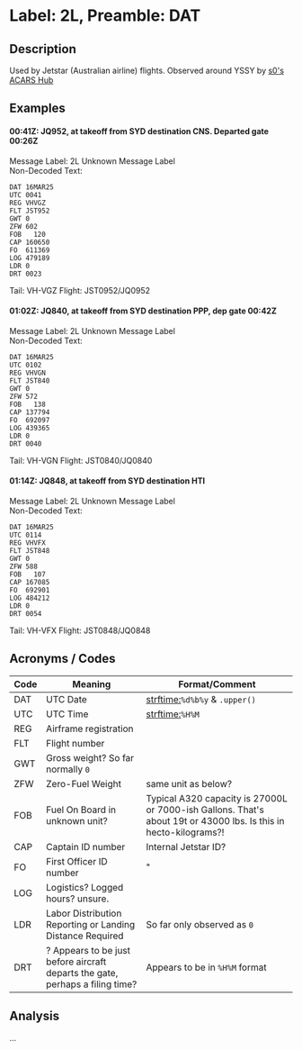 # Label: 2L, Preamble: DAT

## Description

Used by Jetstar (Australian airline) flights. Observed around YSSY by [s0's ACARS Hub](https://acars.s0.is/)

## Examples

#### 00:41Z: JQ952, at takeoff from SYD destination CNS. Departed gate 00:26Z

Message Label: 2L Unknown Message Label  
Non-Decoded Text:
```
DAT 16MAR25
UTC 0041
REG VHVGZ
FLT JST952
GWT 0
ZFW 602
FOB   120
CAP 160650
FO  611369
LOG 479189
LDR 0
DRT 0023
```
Tail: VH-VGZ Flight: JST0952/JQ0952 

#### 01:02Z: JQ840, at takeoff from SYD destination PPP, dep gate 00:42Z

Message Label: 2L Unknown Message Label  
Non-Decoded Text:
```
DAT 16MAR25
UTC 0102
REG VHVGN
FLT JST840
GWT 0
ZFW 572
FOB   138
CAP 137794
FO  692097
LOG 439365
LDR 0
DRT 0040
```
Tail: VH-VGN Flight: JST0840/JQ0840 

#### 01:14Z: JQ848, at takeoff from SYD destination HTI

Message Label: 2L Unknown Message Label  
Non-Decoded Text:
```
DAT 16MAR25
UTC 0114
REG VHVFX
FLT JST848
GWT 0
ZFW 588
FOB   107
CAP 167085
FO  692901
LOG 484212
LDR 0
DRT 0054
```
Tail: VH-VFX Flight: JST0848/JQ0848 


## Acronyms / Codes

| Code | Meaning | Format/Comment |
| - | - | - |
| DAT | UTC Date | [strftime:](https://strftime.org/)`%d%b%y` & `.upper()` |
| UTC | UTC Time | [strftime:](https://strftime.org/)`%H%M` |
| REG | Airframe registration |
| FLT | Flight number |
| GWT | Gross weight? So far normally `0` |
| ZFW | Zero-Fuel Weight | same unit as below? |
| FOB | Fuel On Board in unknown unit? | Typical A320 capacity is 27000L or 7000-ish Gallons. That's about 19t or 43000 lbs. Is this in hecto-kilograms?! |
| CAP | Captain ID number | Internal Jetstar ID? |
| FO  | First Officer ID number | " |
| LOG | Logistics? Logged hours? unsure. |
| LDR | Labor Distribution Reporting or Landing Distance Required | So far only observed as `0` |
| DRT | ? Appears to be just before aircraft departs the gate, perhaps a filing time? | Appears to be in `%H%M` format |

## Analysis

...

